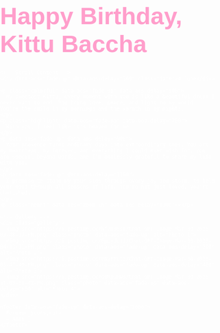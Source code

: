 <!DOCTYPE html>
<html lang="en">
<head>
  <meta charset="UTF-8">
  <title>Happy Birthday Kittu Baccha</title>
  <link href="https://fonts.googleapis.com/css2?family=Great+Vibes&family=Poppins:wght@300;500;700&display=swap" rel="stylesheet">
  <link href="https://unpkg.com/aos@2.3.1/dist/aos.css" rel="stylesheet">
  <style>
    body {
      margin: 0;
      padding: 0;
      font-family: 'Poppins', sans-serif;
      background: url('https://images.unsplash.com/photo-1508615070457-7baeba4003ab?auto=format&fit=crop&w=1950&q=80') no-repeat center center fixed;
      background-size: cover;
      color: #fff;
      overflow-x: hidden;
    }

    .overlay {
      background: rgba(0, 0, 0, 0.7);
      min-height: 100vh;
      padding: 60px 20px;
      text-align: center;
      position: relative;
      z-index: 1;
    }

    h1 {
      font-family: 'Great Vibes', cursive;
      font-size: 4em;
      color: #ff9ecb;
      margin-bottom: 0.5em;
    }

    .date {
      font-size: 2em;
      font-weight: 700;
      color: #ffd1dc;
      margin-bottom: 60px;
    }

    p {
      font-size: 1.2em;
      margin: 20px 0;
      line-height: 1.8;
    }

    .highlight {
      color: #ff69b4;
      font-weight: bold;
    }

    .colorful {
      color: #fce4ec;
    }

    .heart {
      font-size: 2.5em;
      color: #ff4d6d;
      animation: heartbeat 1.2s infinite ease-in-out;
    }

    @keyframes heartbeat {
      0%, 100% { transform: scale(1); }
      25% { transform: scale(1.15); }
      50% { transform: scale(1); }
      75% { transform: scale(1.15); }
    }

    .gallery {
      display: flex;
      flex-wrap: wrap;
      justify-content: center;
      gap: 20px;
      margin: 40px 0;
    }

    .photo {
      width: 100%;
      max-width: 320px;
      border-radius: 20px;
      box-shadow: 0 0 25px rgba(255, 192, 203, 0.3);
      transition: transform 0.5s;
    }

    .photo:hover {
      transform: scale(1.05);
    }

    footer {
      margin-top: 40px;
      font-size: 1.1em;
      color: #ffc0cb;
    }

    canvas {
      position: fixed;
      top: 0;
      left: 0;
      z-index: 0;
      pointer-events: none;
    }
  </style>
</head>
<body>
  <!-- Heart Explosions Canvas -->
  <canvas id="fireworksCanvas"></canvas>

  <!-- Main Container -->
  <div class="overlay">
    <!-- First Page Only -->
    <h1 data-aos="fade-down">Happy Birthday, Kittu Baccha</h1>
    
    <!-- Scroll Content -->
    <div data-aos="fade-up" data-aos-delay="300" class="date">4 June</div>

    <p class="colorful" data-aos="fade-up" data-aos-delay="500">
      My sweetest Kittu, every moment with you is like a beautiful dream I never want to end. You bring love, peace, and light to my world. You're the smile in my mornings and the warmth in my nights.
    </p>
    <p class="highlight" data-aos="fade-up" data-aos-delay="700">
      With you, I feel like it's heaven for me.
    </p>
    <p data-aos="fade-up" data-aos-delay="900">
      Your presence turns ordinary days into extraordinary ones. You are my heartbeat, my forever, and everything I could ever wish for. You are special beyond words, and I'm endlessly grateful to share my life with you.
    </p>
    <p data-aos="fade-up" data-aos-delay="1100">
      I promise to stand by your side through every joy and storm, to hold your hand through all seasons of life. You're not just loved, you're cherished.
    </p>
    <p class="heart" data-aos="zoom-in" data-aos-delay="1300">❤️</p>

    <!-- Gallery -->
    <div class="gallery">
      <img src="https://i.postimg.cc/Nf7H85sT/Chat-GPT-Image-Mar-30-2025-03-48-17-PM.png" class="photo" data-aos="fade-up" alt="Photo 1">
      <img src="https://i.postimg.cc/6ppydc1J/Chat-GPT-Image-Mar-30-2025-04-13-31-PM.png" class="photo" data-aos="fade-up" data-aos-delay="200" alt="Photo 2">
      <img src="https://i.postimg.cc/VNyPYLtG/Chat-GPT-Image-Mar-30-2025-03-47-49-PM.png" class="photo" data-aos="fade-up" data-aos-delay="400" alt="Photo 3">
      <img src="https://i.postimg.cc/d0RpwRw3/Chat-GPT-Image-Mar-30-2025-at-05-56-42-PM.png" class="photo" data-aos="fade-up" data-aos-delay="600" alt="Photo 4">
    </div>

    <footer data-aos="fade-up" data-aos-delay="1000">
      Forever yours,<br>
      – Aman 💌
    </footer>
  </div>

  <!-- Scripts -->
  <script src="https://unpkg.com/aos@2.3.1/dist/aos.js"></script>
  <script>
    AOS.init({ once: true });

    // Heart Explosion Effect
    const canvas = document.getElementById('fireworksCanvas');
    const ctx = canvas.getContext('2d');
    let particles = [];

    canvas.width = window.innerWidth;
    canvas.height = window.innerHeight;

    window.addEventListener('resize', () => {
      canvas.width = window.innerWidth;
      canvas.height = window.innerHeight;
    });

    class HeartParticle {
      constructor(x, y, dx, dy, size, color, life) {
        this.x = x;
        this.y = y;
        this.dx = dx;
        this.dy = dy;
        this.size = size;
        this.color = color;
        this.life = life;
        this.opacity = 1;
      }

      update() {
        this.x += this.dx;
        this.y += this.dy;
        this.dy += 0.03;
        this.life--;
        this.opacity = this.life / 100;
      }

      drawHeart(ctx) {
        ctx.save();
        ctx.translate(this.x, this.y);
        ctx.scale(this.size, this.size);
        ctx.beginPath();
        ctx.moveTo(0, 0);
        ctx.bezierCurveTo(0, -3, -3, -3, -3, 0);
        ctx.bezierCurveTo(-3, 3, 0, 5, 0, 7);
        ctx.bezierCurveTo(0, 5, 3, 3, 3, 0);
        ctx.bezierCurveTo(3, -3, 0, -3, 0, 0);
        ctx.closePath();
        ctx.fillStyle = `rgba(${this.color}, ${this.opacity})`;
        ctx.fill();
        ctx.restore();
      }

      draw() {
        this.drawHeart(ctx);
      }
    }

    function heartExplosion() {
      ctx.clearRect(0, 0, canvas.width, canvas.height);

      if (Math.random() < 0.05) {
        const x = Math.random() * canvas.width;
        const y = Math.random() * canvas.height / 2;
        const color = `${Math.floor(Math.random() * 255)}, ${Math.floor(Math.random() * 100)}, ${Math.floor(Math.random() * 150)}`;
        for (let i = 0; i < 30; i++) {
          const angle = Math.random() * 2 * Math.PI;
          const speed = Math.random() * 3 + 1;
          const size = Math.random() * 0.5 + 0.2;
          particles.push(new HeartParticle(x, y, Math.cos(angle) * speed, Math.sin(angle) * speed, size, color, 100));
        }
      }

      particles.forEach((p, index) => {
        p.update();
        p.draw();
        if (p.life <= 0) particles.splice(index, 1);
      });

      requestAnimationFrame(heartExplosion);
    }

    heartExplosion();
  </script>
</body>
</html>
